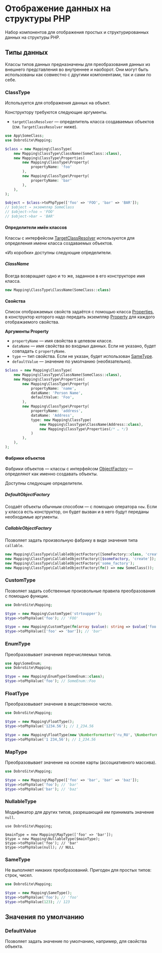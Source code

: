 # Отображение данных на структуры PHP

Набор компонентов для отображения простых и структурированных данных на структуры PHP.

## Типы данных

Классы типов данных предназначены для преобразования данных из внешнего представления во внутреннее
и наоборот. Они могут быть использованы как совместно с другими компонентами, так и сами по себе.

### ClassType

Используется для отображения данных на объект.

Конструктору требуются следующие аргументы.

- `targetClassResolver` — определитель класса создаваемых объектов (см. `TargetClassResolver` ниже). 

```php
use App\SomeClass;
use DobroSite\Mapping;

$class = new Mapping\ClassType(
    new Mapping\ClassType\ClassName(SomeClass::class),
    new Mapping\ClassType\Properties(
        new Mapping\ClassType\Property(
            propertyName: 'foo'
        ),
        new Mapping\ClassType\Property(
            propertyName: 'bar'
        ),
    ),
);

$object = $class->toPhpType(['foo' => 'FOO', 'bar' => 'BAR']);
// $object → экземпляр SomeClass
// $object->foo → 'FOO' 
// $object->bar → 'BAR' 
```

#### Определители имён классов

Классы с интерфейсом [TargetClassResolver](src/ClassType/TargetClassResolver.php) используются для
определения имени класса создаваемых объектов.

«Из коробки» доступны следующие определители.

##### ClassName

Всегда возвращает одно и то же, заданное в его конструкторе имя класса.

```php
new Mapping\ClassType\ClassName(SomeClass::class)
```

#### Свойства

Список отображаемых свойств задаётся с помощью класса [Properties](src/ClassType/Properties.php),
в конструктор которого надо передать экземпляр [Property](src/ClassType/Property.php) для
каждого отображаемого свойства.

**Аргументы Property**

- `propertyName` — имя свойства в целевом классе.
- `dataName` — имя свойства во входных данных. Если не указано, будет совпадать с `propertyName`.
- `type` — тип свойства. Если не указан, будет использован [SameType](#sametype).
- `defaultValue` — значение по умолчанию (необязательно).

```php
$class = new Mapping\ClassType(
    new Mapping\ClassType\ClassName(SomeClass::class),
    new Mapping\ClassType\Properties(
        new Mapping\ClassType\Property(
            propertyName: 'name',
            dataName: 'Person Name',
            defaultValue: 'Foo',
        ),
        new Mapping\ClassType\Property(
            propertyName: 'address',
            dataName: 'Address',
            type: new Mapping\ClassType(
                new Mapping\ClassType\ClassName(Address::class),
                new Mapping\ClassType\Properties(/* … */)
            )
        ),
    ),
);
```

#### Фабрики объектов

Фабрики объектов — классы с интерфейсом [ObjectFactory](src/ClassType/ObjectFactory.php) —
определяют как именно создавать объекты.

Доступны следующие определители.

##### DefaultObjectFactory

Создаёт объекты обычным способом — с помощью оператора `new`. Если у класса есть конструктор, он
будет вызван и в него будут переданы необходимые аргументы.

##### CallableObjectFactory

Позволяет задать произвольную фабрику в виде значения типа `callable`.

```php
new Mapping\ClassType\CallableObjectFactory([SomeFactory::class, 'create']);
new Mapping\ClassType\CallableObjectFactory([$someFactory, 'create']);
new Mapping\ClassType\CallableObjectFactory('some_factory');
new Mapping\ClassType\CallableObjectFactory(fn() => new SomeClass());
```

### CustomType

Позволяет задать собственные произвольные правила преобразования с помощью функции.

```php
use DobroSite\Mapping;

$type = new Mapping\CustomType('strtoupper');
$type->toPhpValue('foo'); // 'FOO'

$type = new Mapping\CustomType(fn(array $value): string => $value['foo']);
$type->toPhpValue(['foo' => 'bar']); // 'bar'
```

### EnumType

Преобразовывает значения перечисляемых типов.

```php
use App\SomeEnum;
use DobroSite\Mapping;

$type = new Mapping\EnumType(SomeEnum::class);
$type->toPhpValue('foo'); // SomeEnum::Foo
```

### FloatType

Преобразовывает значение в вещественное число.

```php
use DobroSite\Mapping;

$type = new Mapping\FloatType();
$type->toPhpValue('1234.56'); // 1_234.56

$type = new Mapping\FloatType(new \NumberFormatter('ru_RU', \NumberFormatter::DEFAULT_STYLE));
$type->toPhpValue('1 234,56'); // 1_234.56
```

### MapType

Преобразовывает значение на основе карты (ассоциативного массива).

```php
use DobroSite\Mapping;

$type = new Mapping\MapType(['foo' => 'bar', 'bar' => 'baz']);
$type->toPhpValue('foo'); // 'bar'
$type->toPhpValue('bar'); // 'baz'
```

### NullableType

Модификатор для других типов, разрешающий им принимать значение `null`.

```injectablephp
use DobroSite\Mapping;

$mainType = new Mapping\MapType(['foo' => 'bar']);
$type = new Mapping\NullableType($mainType);
$type->toPhpValue('foo'); // 'bar'
$type->toPhpValue(null); // NULL
```

### SameType

Не выполняет никаких преобразований. Пригоден для простых типов: строк, чисел.

```php
use DobroSite\Mapping;

$type = new Mapping\SameType();
$type->toPhpValue('foo'); // 'foo'
$type->toPhpValue(123); // 123
```

## Значения по умолчанию

### DefaultValue

Позволяет задать значение по умолчанию, например, для свойства объекта.
